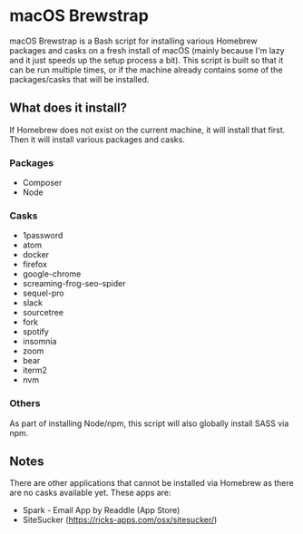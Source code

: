 
# macOS Brewstrap
macOS Brewstrap is a Bash script for installing various Homebrew packages and casks on a fresh install of macOS (mainly because I'm lazy and it just speeds up the setup process a bit). This script is built so that it can be run multiple times, or if the machine already contains some of the packages/casks that will be installed.

## What does it install?
If Homebrew does not exist on the current machine, it will install that first. Then it will install various packages and casks.

### Packages
 - Composer
 - Node

### Casks
- 1password
- atom
- docker
- firefox
- google-chrome
- screaming-frog-seo-spider
- sequel-pro
- slack
- sourcetree
- fork
- spotify
- insomnia
- zoom
- bear
- iterm2
- nvm

### Others
As part of installing Node/npm, this script will also globally install SASS via npm.

## Notes
There are other applications that cannot be installed via Homebrew as there are no casks available yet. These apps are:

 - Spark - Email App by Readdle (App Store)
 - SiteSucker (https://ricks-apps.com/osx/sitesucker/)
